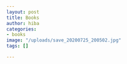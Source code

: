 ```yaml
---
layout: post
title: Books
author: hiba
categories:
- books
image: "/uploads/save_20200725_200502.jpg"
tags: []

---
```

